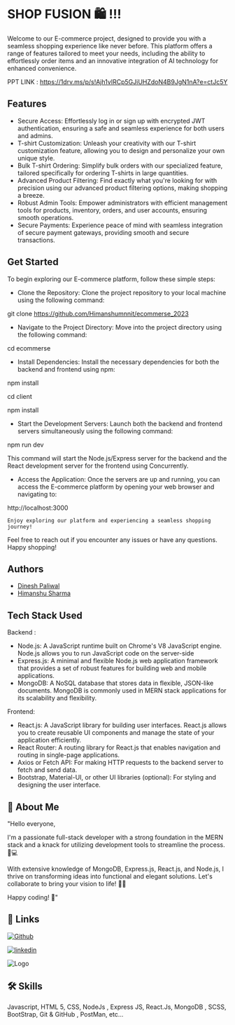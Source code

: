
# SHOP FUSION 🛍️ !!!

Welcome to our E-commerce project, designed to provide you with a seamless shopping experience like never before. This platform offers a range of features tailored to meet your needs, including the ability to effortlessly order items and an innovative integration of AI technology for enhanced convenience.

PPT LINK : https://1drv.ms/p/s!Ajh1vIRCp5GJiUHZdoN4B9JgN1nA?e=ctJc5Y



## Features

- Secure Access: Effortlessly log in or sign up with encrypted JWT authentication, ensuring a safe and seamless experience for both users and admins.
 - T-shirt Customization: Unleash your creativity with our T-shirt customization feature, allowing you to design and personalize your own unique style.
 - Bulk T-shirt Ordering: Simplify bulk orders with our specialized feature, tailored specifically for ordering T-shirts in large quantities.
 -  Advanced Product Filtering: Find exactly what you're looking for with precision using our advanced product filtering options, making shopping a breeze.
 - Robust Admin Tools: Empower administrators with efficient management tools for products, inventory, orders, and user accounts, ensuring smooth operations.
 - Secure Payments: Experience peace of mind with seamless integration of secure payment gateways, providing smooth and secure transactions.


## Get Started

To begin exploring our E-commerce platform, follow these simple steps:
- Clone the Repository:
Clone the project repository to your local machine using the following command:

git clone <https://github.com/Himanshumnnit/ecommerse_2023>

- Navigate to the Project Directory:
Move into the project directory using the following command:

cd ecommerse

- Install Dependencies:
Install the necessary dependencies for both the backend and frontend using npm:

npm install

cd client

npm install

- Start the Development Servers:
Launch both the backend and frontend servers simultaneously using the following command:

npm run dev

This command will start the Node.js/Express server for the backend and the React development server for the frontend using Concurrently.

- Access the Application:
Once the servers are up and running, you can access the E-commerce platform by opening your web browser and navigating to:

http://localhost:3000


    Enjoy exploring our platform and experiencing a seamless shopping journey!

Feel free to reach out if you encounter any issues or have any questions. Happy shopping!


## Authors

- [Dinesh Paliwal](https://github.com/dinesh2325)
- [Himanshu Sharma](https://github.com/Himanshumnnit)


## Tech Stack Used 

Backend :

- Node.js: A JavaScript runtime built on Chrome's V8 JavaScript engine. Node.js allows you to run JavaScript code on the server-side
- Express.js: A minimal and flexible Node.js web application framework that provides a set of robust features for building web and mobile applications. 
- MongoDB: A NoSQL database that stores data in flexible, JSON-like documents. MongoDB is commonly used in MERN stack applications for its scalability and flexibility. 




Frontend:

- React.js: A JavaScript library for building user interfaces. React.js allows you to create reusable UI components and manage the state of your application efficiently.
- React Router: A routing library for React.js that enables navigation and routing in single-page applications. 
- Axios or Fetch API: For making HTTP requests to the backend server to fetch and send data.
- Bootstrap, Material-UI, or other UI libraries (optional): For styling and designing the user interface.


## 🚀 About Me
"Hello everyone,

I'm a passionate full-stack developer with a strong foundation in the MERN stack and a knack for utilizing development tools to streamline the process. 🚀💻

With extensive knowledge of MongoDB, Express.js, React.js, and Node.js, I thrive on transforming ideas into functional and elegant solutions. Let's collaborate to bring your vision to life! 🌟✨

Happy coding! 💫"


## 🔗 Links
[![Github](https://img.shields.io/badge/my_portfolio-000?style=for-the-badge&logo=ko-fi&logoColor=white)](https://github.com/Himanshumnnit)

[![linkedin](https://img.shields.io/badge/linkedin-0A66C2?style=for-the-badge&logo=linkedin&logoColor=white)](https://www.linkedin.com/in/himanshu-sharma-021023283/)



![Logo](https://miro.medium.com/v2/resize:fit:678/0*kxPYwfJmkXZ3iCWy.png)


## 🛠 Skills
Javascript, HTML 5, CSS, NodeJs , Express JS, React.Js, MongoDB , SCSS, BootStrap, Git & GitHub , PostMan, etc...

